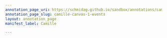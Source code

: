 ```yaml
---
annotation_page_uri: https://schmidag.github.io/sandbox/annotations/camille-canvas-1-events.json
annotation_page_slug: camille-canvas-1-events
layout: annotation_page
manifest_label: Camille

---
```

